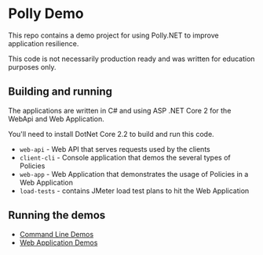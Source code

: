 # Polly Demo

This repo contains a demo project for using Polly.NET to improve application resilience.

This code is not necessarily production ready and was written for education purposes only.

## Building and running

The applications are written in C# and using ASP .NET Core 2 for the WebApi and Web Application.

You'll need to install DotNet Core 2.2 to build and run this code.

* `web-api` - Web API that serves requests used by the clients
* `client-cli` - Console application that demos the several types of Policies
* `web-app` - Web Application that demonstrates the usage of Policies in a Web Application
* `load-tests` - contains JMeter load test plans to hit the Web Application

## Running the demos

* [Command Line Demos](Demos-Console.md)
* [Web Application Demos](Demos-WebApp.md)
